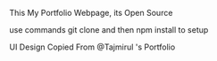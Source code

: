 This My Portfolio Webpage, its Open Source 

use commands git clone <repo-Link> and then npm install to setup

UI Design Copied From @Tajmirul 's Portfolio
